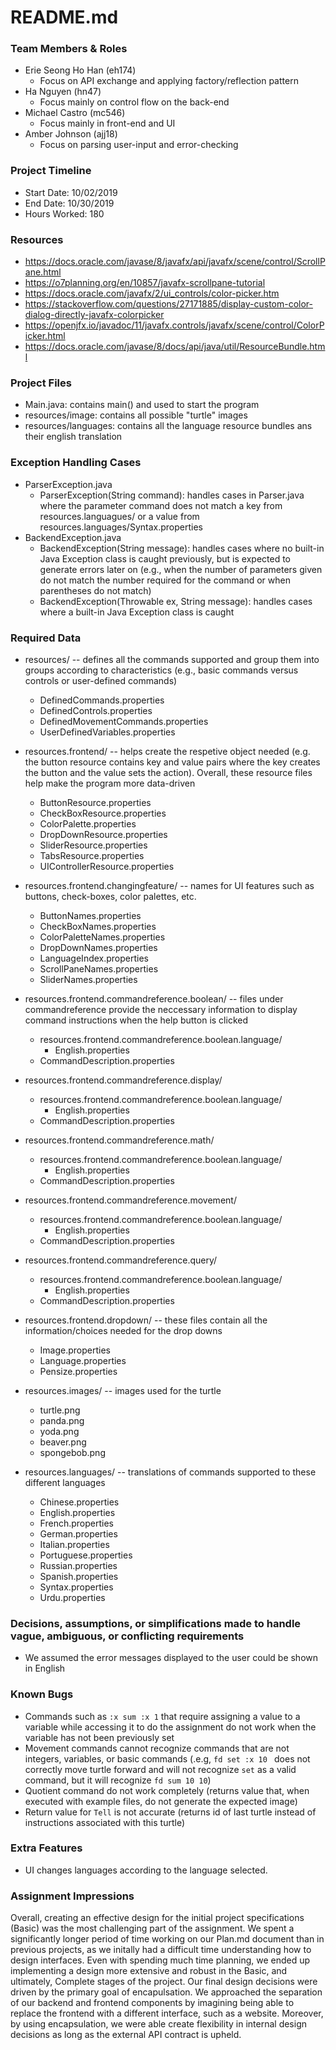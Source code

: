 # README.md

### Team Members & Roles
* Erie Seong Ho Han (eh174)
    * Focus on API exchange and applying factory/reflection pattern
* Ha Nguyen (hn47)
    * Focus mainly on control flow on the back-end
* Michael Castro (mc546)
    * Focus mainly in front-end and UI
* Amber Johnson (ajj18)
    * Focus on parsing user-input and error-checking

### Project Timeline
* Start Date: 10/02/2019
* End Date: 10/30/2019
* Hours Worked: 180

### Resources
* https://docs.oracle.com/javase/8/javafx/api/javafx/scene/control/ScrollPane.html
* https://o7planning.org/en/10857/javafx-scrollpane-tutorial
* https://docs.oracle.com/javafx/2/ui_controls/color-picker.htm
* https://stackoverflow.com/questions/27171885/display-custom-color-dialog-directly-javafx-colorpicker
* https://openjfx.io/javadoc/11/javafx.controls/javafx/scene/control/ColorPicker.html
* https://docs.oracle.com/javase/8/docs/api/java/util/ResourceBundle.html



### Project Files
* Main.java: contains main() and used to start the program
* resources/image: contains all possible "turtle" images
* resources/languages: contains all the language resource bundles ans their english translation

### Exception Handling Cases
* ParserException.java
    * ParserException(String command): handles cases in Parser.java where the parameter command does not match a key from resources.languagues/ or a value from resources.languages/Syntax.properties
* BackendException.java
    * BackendException(String message): handles cases where no built-in Java Exception class is caught previously, but is expected to generate errors later on (e.g., when the number of parameters given do not match the number required for the command or when parentheses do not match)
    * BackendException(Throwable ex, String message): handles cases where a built-in Java Exception class is caught

### Required Data 

* resources/ -- defines all the commands supported and group them into groups according to characteristics (e.g., basic commands versus controls or user-defined commands)
    * DefinedCommands.properties
    * DefinedControls.properties
    * DefinedMovementCommands.properties
    * UserDefinedVariables.properties
* resources.frontend/ -- helps create the respetive object needed (e.g. the button resource contains key and value pairs where the key creates the button and the value sets the action). Overall, these resource files help make the program more data-driven
    * ButtonResource.properties
    * CheckBoxResource.properties
    * ColorPalette.properties
    * DropDownResource.properties
    * SliderResource.properties
    * TabsResource.properties
    * UIControllerResource.properties
* resources.frontend.changingfeature/ -- names for UI features such as buttons, check-boxes, color palettes, etc.
    * ButtonNames.properties
    * CheckBoxNames.properties
    * ColorPaletteNames.properties
    * DropDownNames.properties
    * LanguageIndex.properties
    * ScrollPaneNames.properties
    * SliderNames.properties
* resources.frontend.commandreference.boolean/ -- files under commandreference provide the neccessary information to display command instructions when the help button is clicked 
    * resources.frontend.commandreference.boolean.language/
        * English.properties
    * CommandDescription.properties
* resources.frontend.commandreference.display/
    * resources.frontend.commandreference.boolean.language/
        * English.properties
    * CommandDescription.properties
* resources.frontend.commandreference.math/
    * resources.frontend.commandreference.boolean.language/
        * English.properties
    * CommandDescription.properties
* resources.frontend.commandreference.movement/
    * resources.frontend.commandreference.boolean.language/
        * English.properties
    * CommandDescription.properties
* resources.frontend.commandreference.query/
    * resources.frontend.commandreference.boolean.language/
        * English.properties
    * CommandDescription.properties
* resources.frontend.dropdown/ -- these files contain all the information/choices needed for the drop downs
    * Image.properties
    * Language.properties
    * Pensize.properties
* resources.images/ -- images used for the turtle
    * turtle.png
    * panda.png
    * yoda.png
    * beaver.png
    * spongebob.png

* resources.languages/ -- translations of commands supported to these different languages
    * Chinese.properties
    * English.properties
    * French.properties
    * German.properties
    * Italian.properties
    * Portuguese.properties
    * Russian.properties
    * Spanish.properties
    * Syntax.properties
    * Urdu.properties
 

### Decisions, assumptions, or simplifications made to handle vague, ambiguous, or conflicting requirements
* We assumed the error messages displayed to the user could be shown in English



### Known Bugs
* Commands such as ```:x sum :x 1``` that require assigning a value to a variable while accessing it to do the assignment do not work when the variable has not been previously set
* Movement commands cannot recognize commands that are not integers, variables, or basic commands (.e.g, ```fd set :x 10 ``` does not correctly move turtle forward and will not recognize `set` as a valid command, but it will recognize ```fd sum 10 10```)
* Quotient command do not work completely (returns value that, when executed with example files, do not generate the expected image)
* Return value for `Tell` is not accurate (returns id of last turtle instead of instructions associated with this turtle)

### Extra Features
* UI changes languages according to the language selected. 

### Assignment Impressions

Overall, creating an effective design for the initial project specifications (Basic) was the most challenging part of the assignment.  We spent a significantly longer period of time working on our Plan.md document than in previous projects, as we initally had a difficult time understanding how to design interfaces.  Even with spending much time planning, we ended up implementing a design more extensive and robust in the Basic, and ultimately, Complete stages of the project.  Our final design decisions were driven by the primary goal of encapulsation.  We approached the separation of our backend and frontend components by imagining being able to replace the frontend with a different interface, such as a website. Moreover, by using encapsulation, we were able create flexibility in internal design decisions as long as the external API contract is upheld. 

